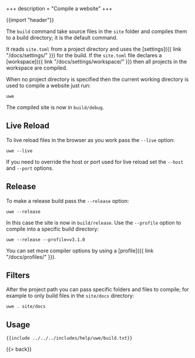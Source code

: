 +++
description = "Compile a website"
+++

{{import "header"}}

The `build` command take source files in the `site` folder and compiles them to a build directory; it is the default command.

It reads `site.toml` from a project directory and uses the [settings]({{ link "/docs/settings/" }}) for the build. If the `site.toml` file declares a [workspace]({{ link "/docs/settings/workspace/" }}) then all projects in the workspace are compiled.

When no project directory is specified then the current working directory is used to compile a website just run:

```text
uwe
```

The compiled site is now in `build/debug`.

## Live Reload

To live reload files in the browser as you work pass the `--live` option:

```text
uwe --live
```

If you need to override the host or port used for live reload set the `--host` and `--port` options.

## Release

To make a release build pass the `--release` option:

```text
uwe --release
```

In this case the site is now in `build/release`. Use the `--profile` option to compile into a specific build directory:

```text
uwe --release --profile=v3.1.0
```

You can set more compiler options by using a [profile]({{ link "/docs/profiles/" }}).

## Filters

After the project path you can pass specific folders and files to compile; for example to only build files in the `site/docs` directory:

```text
uwe . site/docs
```

## Usage

```text
{{include ../../../includes/help/uwe/build.txt}}
```

{{> back}}

